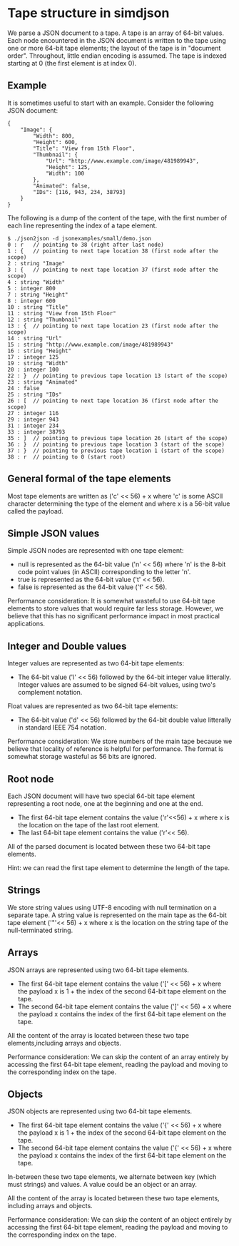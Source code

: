 
# Tape structure in simdjson 

We parse a JSON document to a tape. A tape is an array of 64-bit values. Each node encountered in the JSON document is written to the tape using one or more 64-bit tape elements; the layout of the tape is in "document order". Throughout, little endian encoding is assumed. The tape is indexed starting at 0 (the first element is at index 0).

## Example

It is sometimes useful to start with an example. Consider the following JSON document:

```
{
	"Image": {
		"Width": 800,
		"Height": 600,
		"Title": "View from 15th Floor",
		"Thumbnail": {
			"Url": "http://www.example.com/image/481989943",
			"Height": 125,
			"Width": 100
		},
		"Animated": false,
		"IDs": [116, 943, 234, 38793]
	}
}
```

The following is a dump of the content of the tape, with the first number of each line representing the index of a tape element.

```
$ ./json2json -d jsonexamples/small/demo.json
0 : r	// pointing to 38 (right after last node)
1 : {	// pointing to next tape location 38 (first node after the scope)
2 : string "Image"
3 : {	// pointing to next tape location 37 (first node after the scope)
4 : string "Width"
5 : integer 800
7 : string "Height"
8 : integer 600
10 : string "Title"
11 : string "View from 15th Floor"
12 : string "Thumbnail"
13 : {	// pointing to next tape location 23 (first node after the scope)
14 : string "Url"
15 : string "http://www.example.com/image/481989943"
16 : string "Height"
17 : integer 125
19 : string "Width"
20 : integer 100
22 : }	// pointing to previous tape location 13 (start of the scope)
23 : string "Animated"
24 : false
25 : string "IDs"
26 : [	// pointing to next tape location 36 (first node after the scope)
27 : integer 116
29 : integer 943
31 : integer 234
33 : integer 38793
35 : ]	// pointing to previous tape location 26 (start of the scope)
36 : }	// pointing to previous tape location 3 (start of the scope)
37 : }	// pointing to previous tape location 1 (start of the scope)
38 : r	// pointing to 0 (start root)

```

## General formal of the tape elements

Most tape elements  are written as ('c' << 56) + x where 'c' is some ASCII character determining the type of the element and where x is a 56-bit value called the payload.


## Simple JSON values

Simple JSON nodes are represented with one tape element:

- null is  represented as the 64-bit value ('n' << 56) where 'n' is the 8-bit code point values (in ASCII) corresponding to the letter 'n'.
- true is  represented as the 64-bit value ('t' << 56).
- false is  represented as the 64-bit value ('f' << 56).

Performance consideration: It is somewhat wasteful to use 64-bit tape elements to store values that would require far less storage. However, we believe that this has no significant performance impact in most practical applications.

## Integer and Double values

Integer values are represented as two 64-bit tape elements:
- The 64-bit value ('l' << 56) followed by the 64-bit integer value litterally. Integer values are assumed to be signed 64-bit values, using two's complement notation.

Float values are represented as two 64-bit tape elements:
- The 64-bit value ('d' << 56) followed by the 64-bit double value litterally in standard IEEE 754 notation.

Performance consideration: We store numbers of the main tape because we believe that locality of reference is helpful for performance. The format is somewhat storage wasteful as 56 bits are ignored.

## Root node

Each JSON document will have two special 64-bit tape element representing a root node, one at the beginning and one at the end.

- The first 64-bit tape element contains the value ('r'<<56) + x where x is the location on the tape of the last root element.
- The last 64-bit tape element contains the value ('r'<< 56).

All of the parsed document is located between these two 64-bit tape elements.

Hint: we can read the first tape element to determine the length of the tape.


## Strings

We store string values using UTF-8 encoding with null termination on a separate tape. A string value is represented on the main tape as the 64-bit tape element ('"'<< 56) + x where x is the location on the string tape of the null-terminated string.

## Arrays 

JSON arrays are represented using two 64-bit tape elements.

- The first  64-bit tape element contains the value ('[' << 56) + x where the payload x is 1 + the index of the second 64-bit tape element on the tape. 
- The second 64-bit tape element contains the value (']' << 56) + x where the payload x contains the index of the first 64-bit tape element on the tape.

All the content of the array is located between these two tape elements,including arrays and objects.

Performance consideration: We can skip the content of an array entirely by accessing the first 64-bit tape element, reading the payload and moving to the corresponding index on the tape.

## Objects 

JSON objects are represented using two 64-bit tape elements.

- The first  64-bit tape element contains the value ('{' << 56) + x where  the payload  x is 1 + the index of the second 64-bit tape element on the tape.
- The second 64-bit tape element contains the value ('{' << 56) + x where   the payload x contains the index of the first 64-bit tape element on the tape.

In-between these two tape elements, we alternate between key (which must strings) and values. A value could be an object or an array.

All the content of the array is located between these two tape elements, including arrays and objects. 

Performance consideration: We can skip the content of an object entirely by accessing the first 64-bit tape element, reading the payload and moving to the corresponding index on the tape.
 
